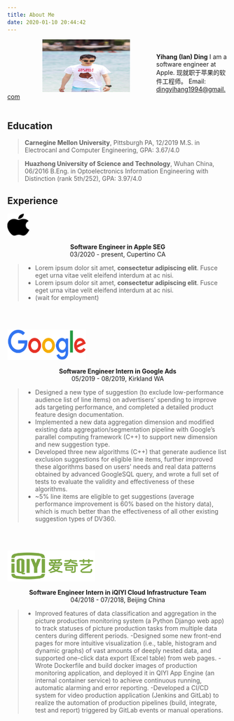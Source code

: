 ```yaml
---
title: About Me
date: 2020-01-10 20:44:42
---
```


<img src="me.jpeg" alt="drawing" width="200" height="120" style="float: left; margin-right: 60px;margin-left: 80px;"/> 
<br>

**Yihang (Ian) Ding**
I am a software engineer at Apple.
现就职于苹果的软件工程师。
Email: dingyihang1994@gmail.com
<br>
<br>

## Education
>**Carnegine Mellon University**, Pittsburgh PA, 12/2019
>M.S. in Electrocanl and Computer Engineering, GPA: 3.67/4.0

>**Huazhong University of Science and Technology**, Wuhan China, 06/2016
>B.Eng. in Optoelectronics Information Engineering with Distinction (rank 5th/252), GPA: 3.97/4.0

## Experience
<img src="apple_logo.svg" alt="drawing" width="50" height="50" style="float: center;"/> <p style="text-align: center;"> **Software Engineer in Apple SEG** <br> 03/2020 - present, Cupertino CA </p> 
>- Lorem ipsum dolor sit amet, **consectetur adipiscing elit**. Fusce eget urna vitae velit eleifend interdum at ac nisi.
>- Lorem ipsum dolor sit amet, **consectetur adipiscing elit**. Fusce eget urna vitae velit eleifend interdum at ac nisi.
>- (wait for employment)

<img src="google_logo.png" alt="drawing" width="180" height="70" style="float: center; margin-top: 50px;" /> <p style="text-align: center;"> **Software Engineer Intern in Google Ads** <br> 05/2019 - 08/2019, Kirkland WA </p> 
>- Designed a new type of suggestion (to exclude low-performance audience list of line items) on advertisers’ spending to improve ads targeting performance, and completed a detailed product feature design documentation.
>- Implemented a new data aggregation dimension and modified existing data aggregation/segmentation pipeline with Google’s parallel computing framework (C++) to support new dimension and new suggestion type.
>- Developed three new algorithms (C++) that generate audience list exclusion suggestions for eligible line items, further improved these algorithms based on users’ needs and real data patterns obtained by advanced GoogleSQL query, and wrote a full set of tests to evaluate the validity and effectiveness of these algorithms.
>- ~5% line items are eligible to get suggestions (average performance improvement is 60% based on the history data), which is much better than the effectiveness of all other existing suggestion types of DV360.

<img src="iqiyi_logo.png" alt="drawing" width="200" height="70" style="float: center; margin-top: 50px;" /> <p style="text-align: center;"> **Software Engineer Intern in iQIYI Cloud Infrastructure Team** <br> 04/2018 - 07/2018, Beijing China </p> 
>- Improved features of data classification and aggregation in the picture production monitoring system (a Python Django web app) to track statuses of picture production tasks from multiple data centers during different periods.
>-Designed some new front-end pages for more intuitive visualization (i.e., table, histogram and dynamic graphs) of vast amounts of deeply nested data, and supported one-click data export (Excel table) from web pages.
>-Wrote Dockerfile and build docker images of production monitoring application, and deployed it in QIYI App Engine (an internal container service) to achieve continuous running, automatic alarming and error reporting.
>-Developed a CI/CD system for video production application (Jenkins and GitLab) to realize the automation of production pipelines (build, integrate, test and report) triggered by GitLab events or manual operations.




